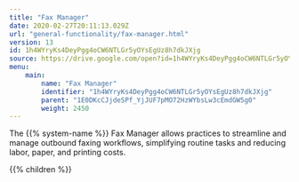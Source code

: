```yaml
---
title: "Fax Manager"
date: 2020-02-27T20:11:13.029Z
url: "general-functionality/fax-manager.html"
version: 13
id: 1h4WYryKs4DeyPgg4oCW6NTLGr5yOYsEgUz8h7dkJXjg
source: https://drive.google.com/open?id=1h4WYryKs4DeyPgg4oCW6NTLGr5yOYsEgUz8h7dkJXjg
menu:
    main:
        name: "Fax Manager"
        identifier: "1h4WYryKs4DeyPgg4oCW6NTLGr5yOYsEgUz8h7dkJXjg"
        parent: "1E0DKcCJjdeSPf_YjJUF7pMO72HzWYbsLw3cEmdGW5g0"
        weight: 2450
---
```









The {{% system-name %}} Fax Manager allows practices to streamline and manage outbound faxing workflows, simplifying routine tasks and reducing labor, paper, and printing costs.







{{% children %}}


